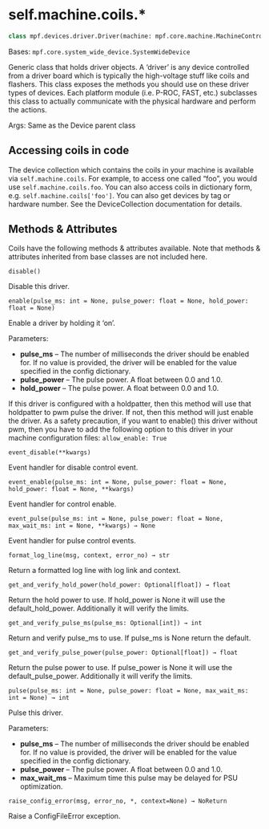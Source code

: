 # self.machine.coils.*

``` python
class mpf.devices.driver.Driver(machine: mpf.core.machine.MachineController, name: str)
```

Bases: `mpf.core.system_wide_device.SystemWideDevice`

Generic class that holds driver objects. A ‘driver’ is any device controlled from a driver board which is typically the high-voltage stuff like coils and flashers. This class exposes the methods you should use on these driver types of devices. Each platform module (i.e. P-ROC, FAST, etc.) subclasses this class to actually communicate with the physical hardware and perform the actions.

Args: Same as the Device parent class

## Accessing coils in code

The device collection which contains the coils in your machine is available via `self.machine.coils`. For example, to access one called “foo”, you would use `self.machine.coils.foo`. You can also access coils in dictionary form, e.g. `self.machine.coils['foo']`. You can also get devices by tag or hardware number. See the DeviceCollection documentation for details.

## Methods & Attributes

Coils have the following methods & attributes available. Note that methods & attributes inherited from base classes are not included here.

`disable()`

Disable this driver.

`enable(pulse_ms: int = None, pulse_power: float = None, hold_power: float = None)`

Enable a driver by holding it ‘on’.

Parameters:

* **pulse_ms** – The number of milliseconds the driver should be enabled for. If no value is provided, the driver will be enabled for the value specified in the config dictionary.
* **pulse_power** – The pulse power. A float between 0.0 and 1.0.
* **hold_power** – The pulse power. A float between 0.0 and 1.0.

If this driver is configured with a holdpatter, then this method will use that holdpatter to pwm pulse the driver. If not, then this method will just enable the driver. As a safety precaution, if you want to enable() this driver without pwm, then you have to add the following option to this driver in your machine configuration files: `allow_enable: True`

`event_disable(**kwargs)`

Event handler for disable control event.

`event_enable(pulse_ms: int = None, pulse_power: float = None, hold_power: float = None, **kwargs)`

Event handler for control enable.

`event_pulse(pulse_ms: int = None, pulse_power: float = None, max_wait_ms: int = None, **kwargs) → None`

Event handler for pulse control events.

`format_log_line(msg, context, error_no) → str`

Return a formatted log line with log link and context.

`get_and_verify_hold_power(hold_power: Optional[float]) → float`

Return the hold power to use. If hold_power is None it will use the default_hold_power. Additionally it will verify the limits.

`get_and_verify_pulse_ms(pulse_ms: Optional[int]) → int`

Return and verify pulse_ms to use. If pulse_ms is None return the default.

`get_and_verify_pulse_power(pulse_power: Optional[float]) → float`

Return the pulse power to use. If pulse_power is None it will use the default_pulse_power. Additionally it will verify the limits.

`pulse(pulse_ms: int = None, pulse_power: float = None, max_wait_ms: int = None) → int`

Pulse this driver.

Parameters:

* **pulse_ms** – The number of milliseconds the driver should be enabled for. If no value is provided, the driver will be enabled for the value specified in the config dictionary.
* **pulse_power** – The pulse power. A float between 0.0 and 1.0.
* **max_wait_ms** – Maximum time this pulse may be delayed for PSU optimization.

`raise_config_error(msg, error_no, *, context=None) → NoReturn`

Raise a ConfigFileError exception.
